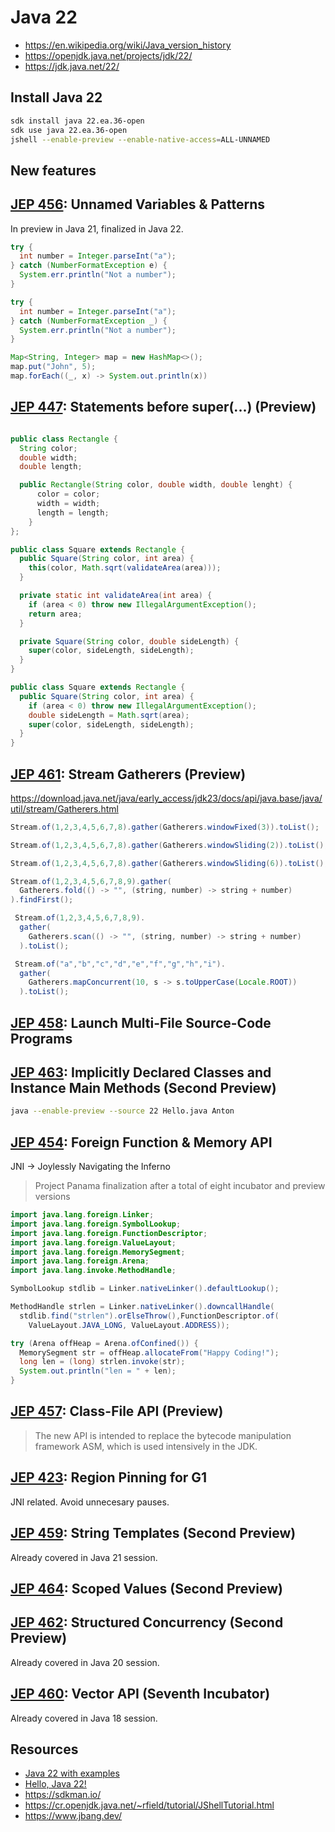 # Java 22

- <https://en.wikipedia.org/wiki/Java_version_history>
- <https://openjdk.java.net/projects/jdk/22/>
- <https://jdk.java.net/22/>

## Install Java 22

```sh
sdk install java 22.ea.36-open
sdk use java 22.ea.36-open
jshell --enable-preview --enable-native-access=ALL-UNNAMED
```

## New features

## [JEP 456](https://openjdk.java.net/jeps/456): Unnamed Variables & Patterns

In preview in Java 21, finalized in Java 22.

```java
try {
  int number = Integer.parseInt("a");
} catch (NumberFormatException e) {
  System.err.println("Not a number");
}

try {
  int number = Integer.parseInt("a");
} catch (NumberFormatException _) {
  System.err.println("Not a number");
}
```

```java
Map<String, Integer> map = new HashMap<>();
map.put("John", 5);
map.forEach((_, x) -> System.out.println(x))
```

## [JEP 447](https://openjdk.java.net/jeps/447): Statements before super(...) (Preview)

```java

public class Rectangle {
  String color;
  double width;
  double length;

  public Rectangle(String color, double width, double lenght) {
      color = color;
      width = width;
      length = length;
    }
};

public class Square extends Rectangle {
  public Square(String color, int area) {
    this(color, Math.sqrt(validateArea(area)));
  }

  private static int validateArea(int area) {
    if (area < 0) throw new IllegalArgumentException();
    return area;
  }

  private Square(String color, double sideLength) {
    super(color, sideLength, sideLength);
  }
}

public class Square extends Rectangle {
  public Square(String color, int area) {
    if (area < 0) throw new IllegalArgumentException();
    double sideLength = Math.sqrt(area);
    super(color, sideLength, sideLength);
  }
}

```

## [JEP 461](https://openjdk.java.net/jeps/461): Stream Gatherers (Preview)

https://download.java.net/java/early_access/jdk23/docs/api/java.base/java/util/stream/Gatherers.html

```java
Stream.of(1,2,3,4,5,6,7,8).gather(Gatherers.windowFixed(3)).toList();

Stream.of(1,2,3,4,5,6,7,8).gather(Gatherers.windowSliding(2)).toList();

Stream.of(1,2,3,4,5,6,7,8).gather(Gatherers.windowSliding(6)).toList();

Stream.of(1,2,3,4,5,6,7,8,9).gather(
  Gatherers.fold(() -> "", (string, number) -> string + number)
).findFirst();

 Stream.of(1,2,3,4,5,6,7,8,9).
  gather(
    Gatherers.scan(() -> "", (string, number) -> string + number)
  ).toList();

 Stream.of("a","b","c","d","e","f","g","h","i").
  gather(
    Gatherers.mapConcurrent(10, s -> s.toUpperCase(Locale.ROOT))
  ).toList();

```

## [JEP 458](https://openjdk.java.net/jeps/458): Launch Multi-File Source-Code Programs
## [JEP 463](https://openjdk.java.net/jeps/463): Implicitly Declared Classes and Instance Main Methods (Second Preview)

```sh
java --enable-preview --source 22 Hello.java Anton
```

## [JEP 454](https://openjdk.java.net/jeps/454): Foreign Function & Memory API

JNI -> Joylessly Navigating the Inferno

> Project Panama finalization after a total of eight incubator and preview versions

```java
import java.lang.foreign.Linker;
import java.lang.foreign.SymbolLookup;
import java.lang.foreign.FunctionDescriptor;
import java.lang.foreign.ValueLayout;
import java.lang.foreign.MemorySegment;
import java.lang.foreign.Arena;
import java.lang.invoke.MethodHandle;

SymbolLookup stdlib = Linker.nativeLinker().defaultLookup();

MethodHandle strlen = Linker.nativeLinker().downcallHandle(
  stdlib.find("strlen").orElseThrow(),FunctionDescriptor.of(
    ValueLayout.JAVA_LONG, ValueLayout.ADDRESS));

try (Arena offHeap = Arena.ofConfined()) {
  MemorySegment str = offHeap.allocateFrom("Happy Coding!");
  long len = (long) strlen.invoke(str);
  System.out.println("len = " + len);
}

```

## [JEP 457](https://openjdk.java.net/jeps/457): Class-File API (Preview)

> The new API is intended to replace the bytecode manipulation framework ASM,
> which is used intensively in the JDK.

## [JEP 423](https://openjdk.java.net/jeps/423): Region Pinning for G1

JNI related. Avoid unnecesary pauses.

## [JEP 459](https://openjdk.java.net/jeps/459): String Templates (Second Preview)

Already covered in Java 21 session.

## [JEP 464](https://openjdk.java.net/jeps/464): Scoped Values (Second Preview)
## [JEP 462](https://openjdk.java.net/jeps/462): Structured Concurrency (Second Preview)

Already covered in Java 20 session.

## [JEP 460](https://openjdk.java.net/jeps/460): Vector API (Seventh Incubator)

Already covered in Java 18 session.

## Resources

- [Java 22 with examples](https://www.happycoders.eu/java/java-22-features/)
- [Hello, Java 22!](https://spring.io/blog/2024/03/19/hello-java-22)
- <https://sdkman.io/>
- <https://cr.openjdk.java.net/~rfield/tutorial/JShellTutorial.html>
- <https://www.jbang.dev/>
